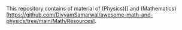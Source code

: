 This repository contains of material of (Physics)[] and (Mathematics)[https://github.com/DivyamSamarwal/awesome-math-and-physics/tree/main/Math/Resources].

